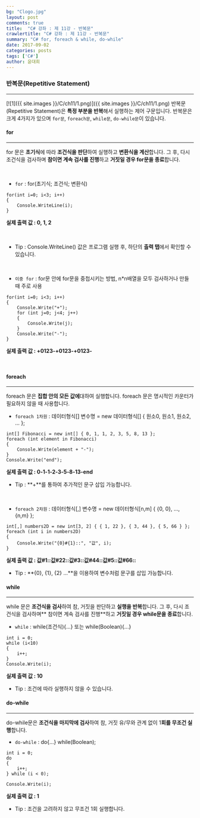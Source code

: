 ```yaml
---
bg: "Clogo.jpg"
layout: post
comments: true
title:  "C# 강좌 : 제 11강 - 반복문"
crawlertitle: "C# 강좌 : 제 11강 - 반복문"
summary: "C# for, foreach & while, do-while"
date: 2017-09-02
categories: posts
tags: ['C#']
author: 윤대희
---
```


### 반복문(Repetitive Statement) ###
----------
[![1]({{ site.images }}/C/ch11/1.png)]({{ site.images }}/C/ch11/1.png)
반복문 (Repetitive Statement)은 **특정 부분을 반복**해서 실행하는 제어 구문입니다. 반복문은 크게 4가지가 있으며 `for문`, `foreach문`, `while문`, `do-while문`이 있습니다.


#### for ####
----------
for 문은 **초기식**에 따라 **조건식을 판단**하여 실행하고 **변환식을 계산**합니다. 그 후, 다시 조건식을 검사하며 **참이면 계속 검사를 진행**하고 **거짓일 경우 for문을 종료**합니다.

<br>

* `for` : for(초기식; 조건식; 변환식)

```c#:
for(int i=0; i<3; i++)
{
    Console.WriteLine(i);
}
```

**실제 출력 값 : 0, 1, 2**

<br>

* Tip : Console.WriteLine() 값은 프로그램 실행 후, 하단의 **출력 탭**에서 확인할 수 있습니다.

<br>

* `이중 for` : for문 안에 for문을 중첩시키는 방법, n\*n배열을 모두 검사하거나 만들 때 주로 사용

```c#:
for(int i=0; i<3; i++)
{
    Console.Write("+");
    for (int j=0; j<4; j++)
    {
        Console.Write(j);
    }
    Console.Write("-");
}
```

**실제 출력 값 : +0123-+0123-+0123-**

<br>

#### foreach ####
----------

foreach 문은 **집합 안의 모든 값에**대하여 실행합니다. foreach 문은 명시적인 카운터가 필요하지 않을 때 사용합니다.

* `foreach 1차원` : 데이터형식[] 변수명 = new 데이터형식[] { 원소0, 원소1, 원소2, ... };

```c#:
int[] Fibonacci = new int[] { 0, 1, 1, 2, 3, 5, 8, 13 };
foreach (int element in Fibonacci)
{
    Console.Write(element + "-");
}
Console.Write("end");
```

**실제 출력 값 : 0-1-1-2-3-5-8-13-end**<br>

* Tip : **+**를 통하여 추가적인 문구 삽입 가능합니다.

<br>

* `foreach 2차원` : 데이터형식[,] 변수명 = new 데이터형식[n,m] { {0, 0}, ..., {n,m} };

```c#:
int[,] numbers2D = new int[3, 2] { { 1, 22 }, { 3, 44 }, { 5, 66 } };
foreach (int i in numbers2D)
{
    Console.Write("{0}#{1}::", "값", i);
}
```

**실제 출력 값 : 값#1::값#22::값#3::값#44::값#5::값#66::**<br>

* Tip : **{0}, {1}, {2} ...**을 이용하여 변수처럼 문구를 삽입 가능합니다.

#### while ####
----------

while 문은 **조건식을 검사**하여 참, 거짓을 판단하고 **실행을 반복**합니다. 그 후, 다시 조건식을 검사하며** 참이면 계속 검사를 진행**하고 **거짓일 경우 while문을 종료**합니다.

* `while` :  while(조건식){...} 또는 while(Boolean){...}

```c#:
int i = 0;
while (i<10)
{
    i++;
}
Console.Write(i);
```

**실제 출력 값 : 10**<br>

* Tip : 조건에 따라 실행하지 않을 수 있습니다.

#### do-while ####
----------

do-while문은 **조건식을 마지막에 검사**하여 참, 거짓 유/무와 관계 없이 1**회를 무조건 실행**합니다.

* `do-while` : do{...} while(Boolean);

```c#:
int i = 0;
do
{
    i++;
} while (i < 0);

Console.Write(i);
```

**실제 출력 값 : 1**<br>

* Tip : 조건을 고려하지 않고 무조건 1회 실행합니다.
